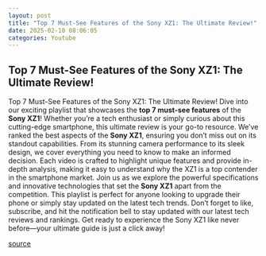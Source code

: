 ```yaml
---
layout: post
title: "Top 7 Must-See Features of the Sony XZ1: The Ultimate Review!"
date: 2025-02-10 08:06:05
categories: Youtube
---
```


## Top 7 Must-See Features of the Sony XZ1: The Ultimate Review!

Top 7 Must-See Features of the Sony XZ1: The Ultimate Review!
Dive into our exciting playlist that showcases the **top 7 must-see features** of the **Sony XZ1**! Whether you’re a tech enthusiast or simply curious about this cutting-edge smartphone, this ultimate review is your go-to resource. 
We’ve ranked the best aspects of the **Sony XZ1**, ensuring you don’t miss out on its standout capabilities. From its stunning camera performance to its sleek design, we cover everything you need to know to make an informed decision. Each video is crafted to highlight unique features and provide in-depth analysis, making it easy to understand why the XZ1 is a top contender in the smartphone market.
Join us as we explore the powerful specifications and innovative technologies that set the **Sony XZ1** apart from the competition. This playlist is perfect for anyone looking to upgrade their phone or simply stay updated on the latest tech trends. 
Don’t forget to like, subscribe, and hit the notification bell to stay updated with our latest tech reviews and rankings. Get ready to experience the Sony XZ1 like never before—your ultimate guide is just a click away!

[source](https://www.youtube.com/playlist?list=PLPLm7JtBkXtyQg-PetRcjPTqlB1oCUNht)